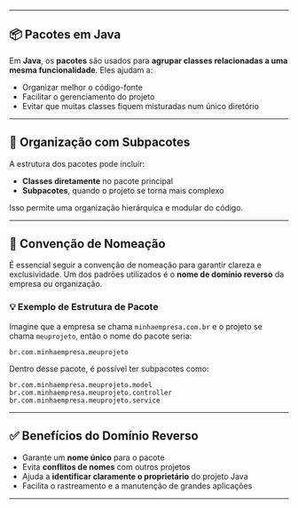 
---

## 📦 Pacotes em Java

Em **Java**, os **pacotes** são usados para **agrupar classes relacionadas a uma mesma funcionalidade**. Eles ajudam a:

- Organizar melhor o código-fonte
- Facilitar o gerenciamento do projeto
- Evitar que muitas classes fiquem misturadas num único diretório

---

## 🧭 Organização com Subpacotes

A estrutura dos pacotes pode incluir:

- **Classes diretamente** no pacote principal
- **Subpacotes**, quando o projeto se torna mais complexo

Isso permite uma organização hierárquica e modular do código.

---

## 📛 Convenção de Nomeação

É essencial seguir a convenção de nomeação para garantir clareza e exclusividade. Um dos padrões utilizados é o **nome de domínio reverso** da empresa ou organização.

### 💡 Exemplo de Estrutura de Pacote

Imagine que a empresa se chama `minhaempresa.com.br` e o projeto se chama `meuprojeto`, então o nome do pacote seria:

```
br.com.minhaempresa.meuprojeto
```

Dentro desse pacote, é possível ter subpacotes como:

```
br.com.minhaempresa.meuprojeto.model
br.com.minhaempresa.meuprojeto.controller
br.com.minhaempresa.meuprojeto.service
```

---

## ✅ Benefícios do Domínio Reverso

- Garante um **nome único** para o pacote
- Evita **conflitos de nomes** com outros projetos
- Ajuda a **identificar claramente o proprietário** do projeto Java
- Facilita o rastreamento e a manutenção de grandes aplicações

---
